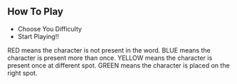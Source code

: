 ## How To Play
- Choose You Difficulty
- Start Playing!!

RED means the character is not present in the word.
BLUE means the character is present more than once.
YELLOW means the character is present once at different spot.
GREEN means the character is placed on the right spot.

